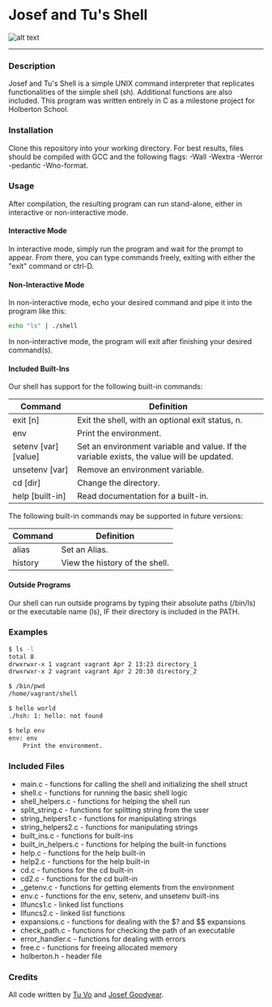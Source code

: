 # Josef and Tu's Shell

![alt text](https://s3.amazonaws.com/intranet-projects-files/holbertonschool-low_level_programming/235/shell.jpeg)

---
### Description
Josef and Tu's Shell is a simple UNIX command interpreter that replicates functionalities of the simple shell (sh). Additional functions are also included. This program was written entirely in C as a milestone project for Holberton School.

### Installation
Clone this repository into your working directory. For best results, files should be compiled with GCC and the following flags: -Wall -Wextra -Werror -pedantic -Wno-format.

### Usage
After compilation, the resulting program can run stand-alone, either in interactive or non-interactive mode.

#### Interactive Mode
In interactive mode, simply run the program and wait for the prompt to appear. From there, you can type commands freely, exiting with either the "exit" command or ctrl-D.

#### Non-Interactive Mode
In non-interactive mode, echo your desired command and pipe it into the program like this:
```sh
echo "ls" | ./shell
```
In non-interactive mode, the program will exit after finishing your desired command(s).

#### Included Built-Ins
Our shell has support for the following built-in commands:

Command | Definition
--------|---------------
exit [n] | Exit the shell, with an optional exit status, n.
env      | Print the environment.
setenv [var] [value] | Set an environment variable and value. If the variable exists, the value will be updated.
unsetenv [var] | Remove an environment variable.
cd [dir] | Change the directory.
help [built-in] | Read documentation for a built-in.

The following built-in commands may be supported in future versions:

Command | Definition
--------|---------------
alias   | Set an Alias.
history | View the history of the shell.


#### Outside Programs
Our shell can run outside programs by typing their absolute paths (/bin/ls) or the executable name (ls), IF their directory is included in the PATH.

### Examples

```sh
$ ls -l
total 8
drwxrwxr-x 1 vagrant vagrant Apr 2 13:23 directory_1
drwxrwxr-x 2 vagrant vagrant Apr 2 20:30 directory_2
```
```sh
$ /bin/pwd
/home/vagrant/shell
```
```sh
$ hello world
./hsh: 1: hello: not found
```
```sh
$ help env
env: env
	Print the environment.
```
### Included Files

 - main.c - functions for calling the shell and initializing the shell struct
 - shell.c - functions for running the basic shell logic
 - shell_helpers.c - functions for helping the shell run
 - split_string.c - functions for splitting string from the user
 - string_helpers1.c - functions for manipulating strings
 - string_helpers2.c - functions for manipulating strings
 - built_ins.c - functions for built-ins
 - built_in_helpers.c - functions for helping the built-in functions
 - help.c - functions for the help built-in
 - help2.c - functions for the help built-in
 - cd.c - functions for the cd built-in
 - cd2.c - functions for the cd built-in
 - _getenv.c - functions for getting elements from the environment
 - env.c - functions for the env, setenv, and unsetenv built-ins
 - llfuncs1.c - linked list functions
 - llfuncs2.c - linked list functions
 - expansions.c - functions for dealing with the $? and $$ expansions
 - check_path.c - functions for checking the path of an executable
 - error_handler.c - functions for dealing with errors
 - free.c - functions for freeing allocated memory
 - holberton.h - header file

### Credits
All code written by [Tu Vo](https://github.com/tuvo1106) and [Josef Goodyear](https://github.com/JosefGoodyear).

